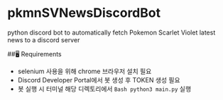 # pkmnSVNewsDiscordBot
python discord bot to automatically fetch Pokemon Scarlet Violet latest news to a discord server

##🖥️ Requirements
- selenium 사용을 위해 chrome 브라우저 설치 필요
- Discord Developer Portal에서 봇 생성 후 TOKEN 생성 필요
- 봇 실행 시 터미널 해당 디렉토리에서 ```Bash python3 main.py``` 실행
